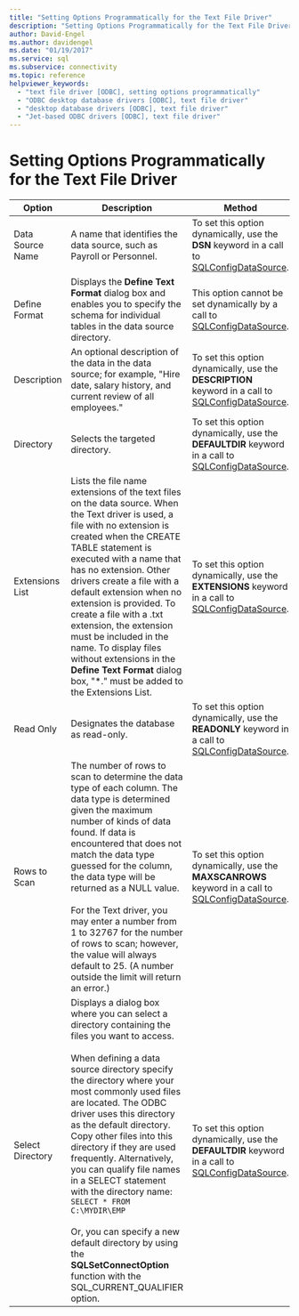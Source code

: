 ```yaml
---
title: "Setting Options Programmatically for the Text File Driver"
description: "Setting Options Programmatically for the Text File Driver"
author: David-Engel
ms.author: davidengel
ms.date: "01/19/2017"
ms.service: sql
ms.subservice: connectivity
ms.topic: reference
helpviewer_keywords:
  - "text file driver [ODBC], setting options programmatically"
  - "ODBC desktop database drivers [ODBC], text file driver"
  - "desktop database drivers [ODBC], text file driver"
  - "Jet-based ODBC drivers [ODBC], text file driver"
---
```

# Setting Options Programmatically for the Text File Driver

|Option|Description|Method|  
|------------|-----------------|------------|  
|Data Source Name|A name that identifies the data source, such as Payroll or Personnel.|To set this option dynamically, use the **DSN** keyword in a call to [SQLConfigDataSource](../../odbc/microsoft/sqlconfigdatasource-text-file-driver.md).|  
|Define Format|Displays the **Define Text Format** dialog box and enables you to specify the schema for individual tables in the data source directory.|This option cannot be set dynamically by a call to [SQLConfigDataSource](../../odbc/microsoft/sqlconfigdatasource-text-file-driver.md).|  
|Description|An optional description of the data in the data source; for example, "Hire date, salary history, and current review of all employees."|To set this option dynamically, use the **DESCRIPTION** keyword in a call to [SQLConfigDataSource](../../odbc/microsoft/sqlconfigdatasource-text-file-driver.md).|  
|Directory|Selects the targeted directory.|To set this option dynamically, use the **DEFAULTDIR** keyword in a call to [SQLConfigDataSource](../../odbc/microsoft/sqlconfigdatasource-text-file-driver.md).|  
|Extensions List|Lists the file name extensions of the text files on the data source. When the Text driver is used, a file with no extension is created when the CREATE TABLE statement is executed with a name that has no extension. Other drivers create a file with a default extension when no extension is provided. To create a file with a .txt extension, the extension must be included in the name. To display files without extensions in the **Define Text Format** dialog box, "*." must be added to the Extensions List.|To set this option dynamically, use the **EXTENSIONS** keyword in a call to [SQLConfigDataSource](../../odbc/microsoft/sqlconfigdatasource-text-file-driver.md).|  
|Read Only|Designates the database as read-only.|To set this option dynamically, use the **READONLY** keyword in a call to [SQLConfigDataSource](../../odbc/microsoft/sqlconfigdatasource-text-file-driver.md).|  
|Rows to Scan|The number of rows to scan to determine the data type of each column. The data type is determined given the maximum number of kinds of data found. If data is encountered that does not match the data type guessed for the column, the data type will be returned as a NULL value.<br /><br /> For the Text driver, you may enter a number from 1 to 32767 for the number of rows to scan; however, the value will always default to 25. (A number outside the limit will return an error.)|To set this option dynamically, use the **MAXSCANROWS** keyword in a call to [SQLConfigDataSource](../../odbc/microsoft/sqlconfigdatasource-text-file-driver.md).|  
|Select Directory|Displays a dialog box where you can select a directory containing the files you want to access.<br /><br /> When defining a data source directory specify the directory where your most commonly used files are located. The ODBC driver uses this directory as the default directory. Copy other files into this directory if they are used frequently. Alternatively, you can qualify file names in a SELECT statement with the directory name: `SELECT * FROM C:\MYDIR\EMP`<br /><br /> Or, you can specify a new default directory by using the **SQLSetConnectOption** function with the SQL_CURRENT_QUALIFIER option.|To set this option dynamically, use the **DEFAULTDIR** keyword in a call to [SQLConfigDataSource](../../odbc/microsoft/sqlconfigdatasource-text-file-driver.md).|
